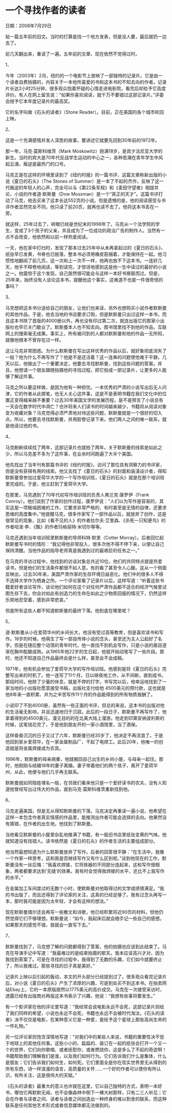 # 一个寻找作者的读者

日期：2008年7月29日

贴一篇五年前的旧文。当时的打算是找一个地方发表，但是没人要，最后就扔一边去了。

前几天翻出来，重读了一遍。五年前的文章，现在依然不觉得过时。

1、

今年（2003年）2月，纽约的一个电影节上放映了一部独特的记录片。它是由一个读者自费拍摄的，内容关于一本他所喜爱的书和这本书的不知去向的作者。记录片长达2小时25分钟，很多观众抱着怀疑的心情走进电影院，看完后却给予它高度评价。有人在网上留言说：“如果你喜欢阅读，就千万不要错过这部记录片。”评委会授予它本年度记录片的最高奖。

它的名字叫做《石头的读者》（Stone Reader）。目前，正在美国的各个城市轮回上映。

2、

这是一个充满感情并发人深思的故事，要讲述它就要先回到30年前的1972年。

那一年，马克·莫斯科维茨（Mark Moskowitz）刚满18岁，是宾夕法尼亚大学的新生。当时的宾大是70年代反战学生运动的中心之一，各种思潮在青年学生中风起云涌，叛逆是最热门的口号。

马克正是在这样的环境里读到了《纽约时报》的一篇书评，这篇文章称新出版的小说《夏日的石头》（The Stones of Summer）是一本了不起的杰作，反映了这一代叛逆的年轻人的心声，完全可以与《第22条军规》和《麦田守望者》相提并论，小说的作者道·默斯曼（Dow Mossman）是一个“真正的天才”。这篇书评打动了马克，他去买来了这本长达552页的小说。但是遗憾的是，他的阅读感受与书评作者显然完全不同，他只读了前20页，就再也读不去了。他将这本书丢在一旁。

就这样，25年过去了，转眼已经是世纪末的1998年了。马克从一个法学院的学生，变成了3个孩子的父亲，并且成为了一位成功的政治广告的制作人。当然有一点不会改变，他依然和以前一样热爱阅读。

一天，他在家中打扫时，发现了那本过去25年中从未再拿起过的《夏日的石头》，纸张早已发黄，书脊也已脱落，整本书必须用橡皮筋捆着，才能保持在一起。他习惯性地翻阅了前几页，这一次和上一次不一样，他再也放不下这本书。一连好几天，他手不释卷地阅读，等到读完，才惊讶地感到这是他一生中读过的最好的小说之一。他震惊于这个发现，自己居然很可能会与这样一本好书擦肩而过。但是，25年来，始终没有人谈论这本书，提醒他这个事实，这难道不也是一件很奇怪的事吗？

3、

马克想把这本书分送给自己的朋友，让他们也来读，另外也想购买小说作者默斯曼的其他作品。于是，他去当地的书店要求订购，但是默斯曼只出过这样一本书，而且这本书除了首版的4000册以外，再也没有印过第二次，就连出版它的那家小出版社也早已关门歇业了。默斯曼本人也不知去向。图书馆里找不到他的作品，互联网上的搜索毫无成果。事实上，所有被问到的人都对默斯曼和他的作品一无所知，就像他根本不曾存在过一样。

这让马克非常困惑。为什么默斯曼在写出这样优秀的作品以后，就好象彻底消失了一般？他为什么不再写作了？他是不是还活着？这一连串的问题使他难于平静。几天以后，他做出了一个重要决定，他要去寻找默斯曼，找到这些问题的答案。并且，他想请一个朋友跟随拍摄他的寻找过程，把它拍成一部记录片，让更多的人能够了解这件事。

马克之所以要这样做，是因为他有一种担忧。一本优秀的严肃的小说写出后无人问津，它的作者从此掷笔，也无人关心这件事，这是不是表明书籍在我们文化中的位置正变得越来越不重要？过去30年美国文学的发展历程，是不是预言了小说总有一天会在数字时代中凋亡？也许将来人们读书的时间越来越少，书籍将从阅读对象变为收藏对象？马克觉得必须严肃地对待这些问题，默斯曼就是一个很好的切入点。所以，他要去寻找默斯曼，并用胶卷记录下来。他们两人之间的唯一联系，就是他读过他的书。

4、

马克断断续续找了两年，这部记录片也就拍了两年。关于默斯曼的线索是如此之少，所以马克差不多为了这件事，在业余时间跑遍了大半个美国。

他先找出了当年刊有那篇书评的《纽约时报》，访问了那位具有洞察力的书评家，但是没有获得有用的线索。他又去找了《夏日的石头》的封面和装潢设计者，得知默斯曼曾参加过爱荷华大学的一个写作培训班，《夏日的石头》就是在那个培训班里完成的。于是，他又赶到了爱荷华大学。

在那里，马克遇到了70年代初写作培训班的负责人弗兰克·康罗伊（Frank Conroy）。他们谈到了作家的创作过程，康罗伊说：“人们以为写作是容易的，其实这是一项极端困难的工作，它要求非常严格的、有时甚至是无情的自律，还要求思维的高度集中。”他提醒马克，很多作家写了一部作品以后，就放弃了创作，这是很常见的现象，比如《看不见的人》的作者拉尔夫·艾里森、《杀死一只知更鸟》的作者哈泼·李、《飘》的作者玛格丽特·米切尔等等。

马克还遇到当年培训班里默斯曼的导师科特·默里（Cotter Morray）。后者回忆起默斯曼写书时的情形：“我记得他非常投入，很多次他不得不停下来，以便让自己保持清醒。当他作品的指导老师真是我遇到过的最艰巨的任务之一。”

在马克的寻访过程中，他找到的访谈对象总共近10位，他们的共同特点就是热爱读书，但是他们的生活条件都很不如人意，有的看了甚至令人心酸。这从一个侧面反映出，过去30年来，美国严肃作家的生存环境日益恶化。他们中的很多人不得不选择大学作为栖身之所。一个评论家看了记录片以后，这样写道：“听着这些书籍爱好者谈论写作，谈论他们如何在这个对任何严肃作品都不适合的经济气候里试图生存下去，你会对如此有创造力的生命在如此之少物质回报的情况下，仍然这样乐观地忍受着，感到非常悲哀。”

但是所有这些人都不知道默斯曼的最终下落。他到底在哪里呢？

5、

道·默斯曼从小在爱荷华州的乡间长大，他没有受过高等教育，但是喜欢读书和写作。18岁的时候，他萌生了写一部自传体小说的念头，甚至还为主人公起好了名字。但是在随后整个动荡的青年时代，他一直找不到机会写作，只是小说的眉目逐渐在胸中酝酿成熟。从1965年他22岁的生日起，他就开始动笔写了一些片段。那时，他还不知道自己作品最终会是什么样，甚至会不会成稿。

1971年，他有机会参加了爱荷华大学的写作培训班。他感到是将《夏日的石头》完整写出来的时机了。他一连写了11个月，日以继夜地工作，从不间断，直到成书。那段时间，他除了少量的休息，就是不停的打字。书写完以后，他幸运地找到了一家当地的小出版社愿意接受书稿，出版社支付给他 4500美元的预付款，这也就是他8年来一直积累、并为之辛苦写作11个月的作品能得到的所有物质报酬了。

小说印了不到4000册，虽然有一些正面的书评，但总的来说，这本书的出版对他的生活毫无影响，并且迅速地归于沉寂。此后的一段日子，默斯曼不再写作了，他拿着得到的4500美元，漫无目的的在北美大陆上漫游。他走到印第安纳波利斯的时候，这笔钱花完了，于是他到朋友开的一家小酒馆里，当了酒保。

这样昏昏沉沉的日子又过了六年，默斯曼已经35岁了，他决定不再流浪了。于是他回到家乡爱荷华，在一家金属制品厂，干起了电焊工。此后20年，他唯一的创造就是将金属焊接成为农具。

1996年，默斯曼的母亲病重，他就搬回自己出生的乡间小屋，与母亲一起住。那时，他刚刚与结婚18年的妻子离婚。妻子带着他们的两个孩子，离开了爱荷华州，从此，他便与他们几乎再无联系。

默斯曼就如同隐姓埋名一般，在邻居们看来他只是一个爱好读书的农夫，没有人知道他曾经写出过伟大的作品，直到马克·莫斯科维茨重新找到他。

6、

马克走遍美国，但是无从得知默斯曼的下落。马克决定再重读一遍小说，他希望在这样一本包含作者真实情感的作品里，能推测出作者可能会选择的去向。他果然没有猜错，在作者的出生地，他找到了默斯曼。

当他看见默斯曼的小屋里杂乱地推满了书籍，有一股旧书店里纸张变黄的气味。他就知道没有找错人。读书依然是《夏日的石头》的作者生活的主要组成部分。

他当然最想知道为什么默斯曼放弃了写作。后者的回答很平静：“在生活中，我像一个作家一样思考，这和我是否继续写作又有什么区别呢。”谈到他现在的工作，默斯曼没有一丝后悔：“我喜欢焊接，它将铁器的不同部分连起来，这和写作很相象，两者都要求达到‘无缝’的效果。我有时会觉得我焊接的水平，还比不上我写作的水平。”

在金属加工车间度过的无数个小时，使默斯曼对他取得过的文学成绩很满足。“我的书出版了，而且还得到了评论家的关注，这真的已经足够了。我有过念头再写一本，那时我可能是因为太年轻，才会有这样的想法。”

现在默斯曼偶尔还会再写一些散文和诗歌，他已经积累将近90页的材料，但他仍然觉得它们不够理想。默斯曼说：“如今，我起床后就会随手记一些自己的感想。如果那天的感觉不错，我就会一直写下去。”

7、

默斯曼找到了，马克想了解的问题都得到了答案，他的拍摄也应该到此结束了。马克在导演手记中写道：“我最难过的是结束拍摄的那天。我本应该高兴才对，因为我找到答案了。可是在寻找的过程中，我得到了无数的乐趣，它们如今就要终止了，所以我难过。那些寻找的日子真是美好。”

记录片上映以后引起的轰动，本文的开头部分已经提到过了。很多观众看完记录片后，对小说《夏日的石头》产生了浓厚的兴趣，可是到处买不到这本书。在拍卖网站Ebay上，它的一本原版居然以1775美元的高价成交。马克在一次接受采访时，透露已经有出版商对再版这本书表示了兴趣，他说：“我想有些事将要发生。”

有一个影评家在他的评论里写道：“我经常会说电影永远不会死，这部记录片则给了我们同样的希望，小说也永远不会死，书籍也永远不会被时代淘汰。《石头的读者》决不仅仅是电影，在某种意义它是一种爱，是给予这个星球上那些高尚生命的一件礼物。”

另一位评论家则饱含深情地写道：“对我们中的某些人来说，书籍的重要性决不低于地球上的其他任何事。这些小小的、扁扁的、装订在一起的纸张会打开一个又一个的世界，它们向你歌唱、或者抚慰你，或者燃烧你，这是多么了不起的奇迹啊！书籍帮助我们理解我们是谁，以及我们如何行为。它们告诉我们什么是集体，什么是朋友；它们告诉我们如何生，如何死。它们里面全是你在现实世界里无从得到的所有东西，诗一样浪漫的语言，高质量的关怀......一个好的作者可以使你有所认识，有所关注，这是很伟大的天赋。”

《石头的读者》最重大的意义也许就在这里，它以自己独特的方式，表明一本好书，哪怕它再默默无闻，也不会像森林中倒下一棵大树那样，只有二三人听见；它会在作者与读者之间、读者与读者之间创造出一种终身的难以割舍的联系，而这种联系是任何其他艺术形式或者信息媒体都无法做到的。

